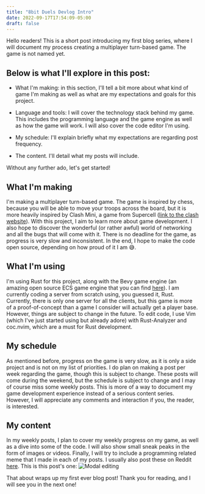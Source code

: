 ```yaml
---
title: "8bit Duels Devlog Intro"
date: 2022-09-17T17:54:09-05:00
draft: false
---
```


Hello readers! This is a short post introducing my first blog series, where I will document my process creating a multiplayer turn-based game. The game is not named yet. 

## Below is what I'll explore in this post:

- What I'm making: in this section, I'll tell a bit more about what kind of game I'm making as well as what are my expectations and goals for this project.

- Language and tools: I will cover the technology stack behind my game. This includes the programming language and the game engine as well as how the game will work. I will also cover the code editor I'm using.

- My schedule: I'll explain briefly what my expectations are regarding post frequency.

- The content. I'll detail what my posts will include.

Without any further ado, let's get started!

## What I'm making

I'm making a multiplayer turn-based game. The game is inspired by chess, because you will be able to move your troops across the board, but it is more heavily inspired by Clash Mini, a game from Supercell ([link to the clash website](https://clash.com)). With this project, I aim to learn more about game development. I also hope to discover the wonderful (or rather awful) world of networking and all the bugs that will come with it. There is no deadline for the game, as progress is very slow and inconsistent. In the end, I hope to make the code open source, depending on how proud of it I am 😅.

## What I'm using

I'm using Rust for this project, along with the Bevy game engine (an amazing open source ECS game engine that you can find [here](https://bevyengine.org)). I am currently coding a server from scratch using, you guessed it, Rust. Currently, there is only one server for all the clients, but this game is more of a proof-of-concept than a game I consider will actually get a player base. However, things are subject to change in the future. To edit code, I use Vim (which I've just started using but already adore) with Rust-Analyzer and coc.nvim, which are a must for Rust development.

## My schedule

As mentioned before, progress on the game is very slow, as it is only a side project and is not on my list of priorities. I do plan on making a post per week regarding the game, though this is subject to change. These posts will come during the weekend, but the schedule is subject to change and I may of course miss some weekly posts. This is more of a way to document my game development experience instead of a serious content series. However, I will appreciate any comments and interaction if you, the reader, is interested.

## My content

In my weekly posts, I plan to cover my weekly progress on my game, as well as a dive into some of the code. I will also show small sneak peaks in the form of images or videos. Finally, I will try to include a programming related meme that I made in each of my posts. I usually also post these on Reddit [here](https://www.reddit.com/r/ProgrammerHumor/). This is this post's one: 
![Modal editing](https://dev-to-uploads.s3.amazonaws.com/uploads/articles/abl6whibzuuwm9hvql6y.jpg)

That about wraps up my first ever blog post! Thank you for reading, and I will see you in the next one!
